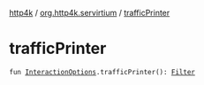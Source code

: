 [http4k](../index.md) / [org.http4k.servirtium](index.md) / [trafficPrinter](./traffic-printer.md)

# trafficPrinter

`fun `[`InteractionOptions`](-interaction-options/index.md)`.trafficPrinter(): `[`Filter`](../org.http4k.core/-filter.md)